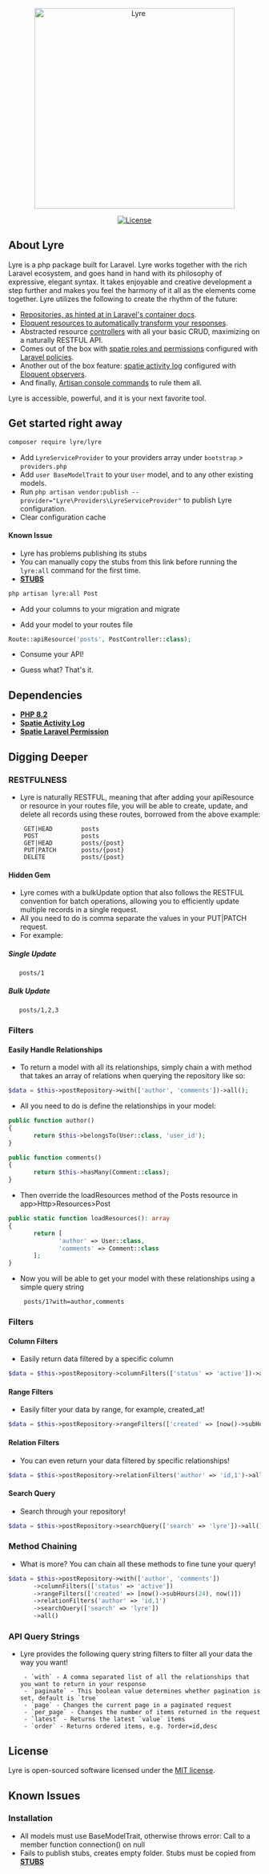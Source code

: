 <p align="center"><img src="https://en.wiktionary.org/wiki/lyre#/media/File:Lyre_(PSF).png" width="400" alt="Lyre"></p>

<p align="center">
<!-- <a href="https://github.com/laravel/framework/actions"><img src="https://github.com/laravel/framework/workflows/tests/badge.svg" alt="Build Status"></a>
<a href="https://packagist.org/packages/laravel/framework"><img src="https://img.shields.io/packagist/dt/laravel/framework" alt="Total Downloads"></a>
<a href="https://packagist.org/packages/laravel/framework"><img src="https://img.shields.io/packagist/v/laravel/framework" alt="Latest Stable Version"></a> -->
<a href="https://packagist.org/packages/laravel/framework"><img src="https://img.shields.io/packagist/l/laravel/framework" alt="License"></a>
</p>

## About Lyre

Lyre is a php package built for Laravel. Lyre works together with the rich Laravel ecosystem, and goes hand in hand with its philosophy of expressive, elegant syntax. It takes enjoyable and creative development a step further and makes you feel the harmony of it all as the elements come together. Lyre utilizes the following to create the rhythm of the future:

- [Repositories, as hinted at in Laravel's container docs](https://laravel.com/docs/11.x/container).
- [Eloquent resources to automatically transform your responses](https://laravel.com/docs/11.x/eloquent-resources).
- Abstracted resource [controllers](https://laravel.com/docs/11.x/controllers#api-resource-routes) with all your basic CRUD, maximizing on a naturally RESTFUL API.
- Comes out of the box with [spatie roles and permissions](https://spatie.be/docs/laravel-permission/v6/introduction) configured with [Laravel policies](https://laravel.com/docs/11.x/authorization#creating-policies).
- Another out of the box feature: [spatie activity log](https://spatie.be/docs/laravel-activitylog/v4/introduction) configured with [Eloquent observers](https://laravel.com/docs/11.x/eloquent#observers).
- And finally, [Artisan console commands](https://laravel.com/docs/11.x/artisan#main-content) to rule them all.

Lyre is accessible, powerful, and it is your next favorite tool.

## Get started right away

```bash
composer require lyre/lyre
```

- Add `LyreServiceProvider` to your providers array under `bootstrap` > `providers.php`
- Add `user BaseModelTrait` to your `User` model, and to any other existing models.
- Run `php artisan vendor:publish --provider="Lyre\Providers\LyreServiceProvider"` to publish Lyre configuration.
- Clear configuration cache

#### Known Issue

- Lyre has problems publishing its stubs
- You can manually copy the stubs from this link before running the `lyre:all` command for the first time.
- **[STUBS](https://github.com/kigathi-chege/lyre/tree/master/src/stubs)**

```bash
php artisan lyre:all Post
```

- Add your columns to your migration and migrate

- Add your model to your routes file

```php
Route::apiResource('posts', PostController::class);
```

- Consume your API!

- Guess what? That's it.

## Dependencies

- **[PHP 8.2](https://www.php.net/releases/8.2/en.php)**
- **[Spatie Activity Log](https://spatie.be/docs/laravel-activitylog/v4/introduction)**
- **[Spatie Laravel Permission](https://spatie.be/docs/laravel-permission/v6/introduction)**

## Digging Deeper

### RESTFULNESS

- Lyre is naturally RESTFUL, meaning that after adding your apiResource or resource in your routes file, you will be able to create, update, and delete all records using these routes, borrowed from the above example:

       GET|HEAD        posts
       POST            posts
       GET|HEAD        posts/{post}
       PUT|PATCH       posts/{post}
       DELETE          posts/{post}

#### Hidden Gem

- Lyre comes with a bulkUpdate option that also follows the RESTFUL convention for batch operations, allowing you to efficiently update multiple records in a single request.
- All you need to do is comma separate the values in your PUT|PATCH request.
- For example:

##### Single Update

       posts/1

##### Bulk Update

       posts/1,2,3

### Filters

#### Easily Handle Relationships

- To return a model with all its relationships, simply chain a with method that takes an array of relations when querying the repository like so:

```php
$data = $this->postRepository->with(['author', 'comments'])->all();
```

- All you need to do is define the relationships in your model:

```php
public function author()
{
       return $this->belongsTo(User::class, 'user_id');
}

public function comments()
{
       return $this->hasMany(Comment::class);
}
```

- Then override the loadResources method of the Posts resource in app>Http>Resources>Post

```php
public static function loadResources(): array
{
       return [
              'author' => User::class,
              'comments' => Comment::class
       ];
}
```

- Now you will be able to get your model with these relationships using a simple query string

       posts/1?with=author,comments

### Filters

#### Column Filters

- Easily return data filtered by a specific column

```php
$data = $this->postRepository->columnFilters(['status' => 'active'])->all();
```

#### Range Filters

- Easily filter your data by range, for example, created_at!

```php
$data = $this->postRepository->rangeFilters(['created' => [now()->subHours(24), now()])->all();
```

#### Relation Filters

- You can even return your data filtered by specific relationships!

```php
$data = $this->postRepository->relationFilters('author' => 'id,1')->all();
```

#### Search Query

- Search through your repository!

```php
$data = $this->postRepository->searchQuery(['search' => 'lyre'])->all();
```

### Method Chaining

- What is more? You can chain all these methods to fine tune your query!

```php
$data = $this->postRepository->with(['author', 'comments'])
       ->columnFilters(['status' => 'active'])
       ->rangeFilters(['created' => [now()->subHours(24), now()])
       ->relationFilters('author' => 'id,1')
       ->searchQuery(['search' => 'lyre'])
       ->all()
```

### API Query Strings

- Lyre provides the following query string filters to filter all your data the way you want!

       - `with` - A comma separated list of all the relationships that you want to return in your response
       - `paginate` - This boolean value determines whether pagination is set, default is `true`
       - `page` - Changes the current page in a paginated request
       - `per_page` - Changes the number of items returned in the request
       - `latest` - Returns the latest `value` items
       - `order` - Returns ordered items, e.g. ?order=id,desc

## License

Lyre is open-sourced software licensed under the [MIT license](https://opensource.org/licenses/MIT).

## Known Issues

### Installation

- All models must use BaseModelTrait, otherwise throws error: Call to a member function connection() on null
- Fails to publish stubs, creates empty folder. Stubs must be copied from **[STUBS](https://github.com/kigathi-chege/lyre/tree/master/src/stubs)**
